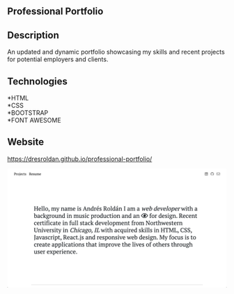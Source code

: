 ## Professional Portfolio 

## Description

An updated and dynamic portfolio showcasing my skills and recent projects for potential employers and clients. 

## Technologies

*HTML</br>
*CSS</br>
*BOOTSTRAP</br>
*FONT AWESOME</br>


## Website

https://dresroldan.github.io/professional-portfolio/

![](assets/portfolioscreenshot.png)

